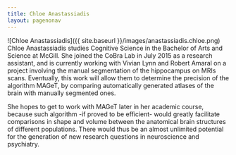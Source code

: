 ```yaml
---
title: Chloe Anastassiadis  
layout: pagenonav
---
```

![Chloe Anastassiadis]({{ site.baseurl }}/images/anastassiadis.chloe.png)
Chloe Anastassiadis studies Cognitive Science in the Bachelor of Arts and Science at McGill. She joined the CoBra Lab in July 2015 as a research assistant, and is currently working with Vivian Lynn and Robert Amaral on a project involving the manual segmentation of the hippocampus on MRIs scans. Eventually, this work will allow them to determine the precision of the algorithm MAGeT, by comparing automatically generated atlases of the brain with manually segmented ones.

She hopes to get to work with MAGeT later in her academic course, because such algorithm -if proved to be efficient- would greatly facilitate comparisons in shape and volume between the anatomical brain structures of different populations. There would thus be an almost unlimited potential for the generation of new research questions in neuroscience and psychiatry.
